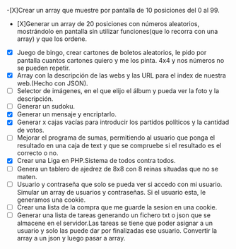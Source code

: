 -[X]Crear un array que muestre por pantalla de 10 posiciones del 0 al 99.

- [X]Generar un array de 20 posiciones con números aleatorios, mostrándolo en pantalla sin utilizar funciones(que lo recorra con una array) y que los ordene.
- [x] Juego de bingo, crear cartones de boletos aleatorios, le pido por pantalla cuantos cartones quiero y me los pinta. 4x4 y nos números no se pueden repetir.
- [x] Array con la descripción de las webs y las URL para el index de nuestra web.(Hecho con JSON).
- [ ] Selector de imágenes, en el que elijo el álbum y pueda ver la foto y la descripción.
- [ ] Generar un sudoku.
- [x] Generar un mensaje y encriptarlo.
- [x] Generar x cajas vacías para introducir los partidos políticos y la cantidad de votos.
- [ ] Mejorar el programa de sumas, permitiendo al usuario que ponga el resultado en una caja de text y que se compruebe si el resultado es el correcto o no.
- [x] Crear una Liga en PHP.Sistema de todos contra todos.
- [ ] Genera un tablero de ajedrez de 8x8 con 8 reinas situadas que no se maten.
- [ ] Usuario y contraseña que solo se pueda ver si accedo con mi usuario. Simular un array de usuarios y contraseñas. Si el usuario esta, le generamos una cookie.
- [ ] Crear una lista de la compra que me guarde la sesion en una cookie.
- [ ] Generar una lista de tareas generando un fichero txt o json que se almacene en el servidor.Las tareas se tiene que poder asignar a un usuario y solo las puede dar por finalizadas ese usuario. Convertir la array a un json y luego pasar a array.